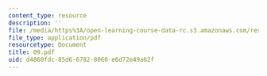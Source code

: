 ```yaml
---
content_type: resource
description: ''
file: /media/https%3A/open-learning-course-data-rc.s3.amazonaws.com/res-6-001-electromagnetic-fields-and-energy-spring-2008/d4860fdc85d667828060e6d72e49a62f_09.pdf
file_type: application/pdf
resourcetype: Document
title: 09.pdf
uid: d4860fdc-85d6-6782-8060-e6d72e49a62f
---
```

